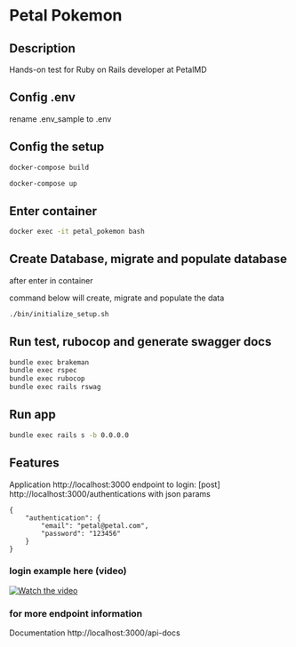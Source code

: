 # Petal Pokemon

## Description
Hands-on test for Ruby on Rails developer at PetalMD
## Config .env
rename .env_sample to .env
## Config the setup
```sh
docker-compose build
```
```sh
docker-compose up
```
## Enter container
```sh
docker exec -it petal_pokemon bash
```
## Create Database, migrate and populate database
after enter in container

command below will create, migrate and populate the data
```sh
./bin/initialize_setup.sh
```
## Run test, rubocop and generate swagger docs
```sh
bundle exec brakeman
bundle exec rspec
bundle exec rubocop
bundle exec rails rswag
```
## Run app
```sh
bundle exec rails s -b 0.0.0.0
```
## Features

Application http://localhost:3000
endpoint to login: [post] http://localhost:3000/authentications
with json params
```
{
    "authentication": {
        "email": "petal@petal.com",
        "password": "123456"
    }
}
```
### login example here (video)
[![Watch the video](https://www.hardware.com.br/static/wp/2019/10/05/80.jpg?fm=pjpg&ixlib=php-3.3.0)](https://youtu.be/DuLZV6o1FNA)


### for more endpoint information
Documentation http://localhost:3000/api-docs



